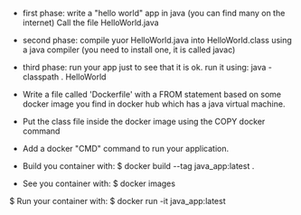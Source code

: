 * first phase: write a "hello world" app in java
	(you can find many on the internet)
	Call the file HelloWorld.java

* second phase: compile yuor HelloWorld.java into HelloWorld.class
	using a java compiler
	(you need to install one, it is called javac)

* third phase: run your app just to see that it is ok.
	run it using:
	java -classpath . HelloWorld

* Write a file called 'Dockerfile' with a FROM statement based
	on some docker image you find in docker hub which has a java
	virtual machine.

* Put the class file inside the docker image using the COPY docker command

* Add a docker "CMD" command to run your application.

* Build you container with:
	$ docker build --tag java_app:latest .

* See you container with:
	$ docker images

$ Run your container with:
	$ docker run -it java_app:latest 
